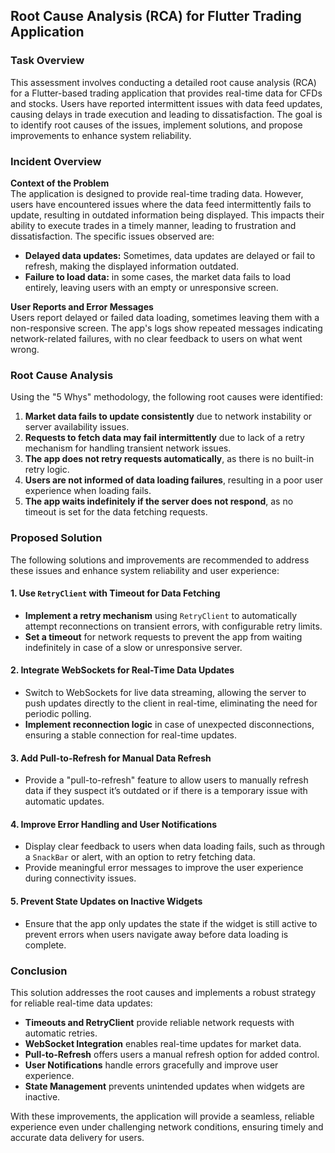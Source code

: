 ## Root Cause Analysis (RCA) for Flutter Trading Application

### Task Overview
This assessment involves conducting a detailed root cause analysis (RCA) for a Flutter-based trading application that provides real-time data for CFDs and stocks. Users have reported intermittent issues with data feed updates, causing delays in trade execution and leading to dissatisfaction. The goal is to identify root causes of the issues, implement solutions, and propose improvements to enhance system reliability.

### Incident Overview

**Context of the Problem**  
The application is designed to provide real-time trading data. However, users have encountered issues where the data feed intermittently fails to update, resulting in outdated information being displayed. This impacts their ability to execute trades in a timely manner, leading to frustration and dissatisfaction. The specific issues observed are:

- **Delayed data updates:** Sometimes, data updates are delayed or fail to refresh, making the displayed information outdated.
- **Failure to load data:** in some cases, the market data fails to load entirely, leaving users with an empty or unresponsive screen.

**User Reports and Error Messages**  
Users report delayed or failed data loading, sometimes leaving them with a non-responsive screen. The app's logs show repeated messages indicating network-related failures, with no clear feedback to users on what went wrong.

### Root Cause Analysis

Using the "5 Whys" methodology, the following root causes were identified:

1. **Market data fails to update consistently** due to network instability or server availability issues.
2. **Requests to fetch data may fail intermittently** due to lack of a retry mechanism for handling transient network issues.
3. **The app does not retry requests automatically**, as there is no built-in retry logic.
4. **Users are not informed of data loading failures**, resulting in a poor user experience when loading fails.
5. **The app waits indefinitely if the server does not respond**, as no timeout is set for the data fetching requests.

### Proposed Solution

The following solutions and improvements are recommended to address these issues and enhance system reliability and user experience:

#### 1. Use `RetryClient` with Timeout for Data Fetching
   - **Implement a retry mechanism** using `RetryClient` to automatically attempt reconnections on transient errors, with configurable retry limits.
   - **Set a timeout** for network requests to prevent the app from waiting indefinitely in case of a slow or unresponsive server.

#### 2. Integrate WebSockets for Real-Time Data Updates
   - Switch to WebSockets for live data streaming, allowing the server to push updates directly to the client in real-time, eliminating the need for periodic polling.
   - **Implement reconnection logic** in case of unexpected disconnections, ensuring a stable connection for real-time updates.

#### 3. Add Pull-to-Refresh for Manual Data Refresh
   - Provide a "pull-to-refresh" feature to allow users to manually refresh data if they suspect it’s outdated or if there is a temporary issue with automatic updates.

#### 4. Improve Error Handling and User Notifications
   - Display clear feedback to users when data loading fails, such as through a `SnackBar` or alert, with an option to retry fetching data.
   - Provide meaningful error messages to improve the user experience during connectivity issues.

#### 5. Prevent State Updates on Inactive Widgets
   - Ensure that the app only updates the state if the widget is still active to prevent errors when users navigate away before data loading is complete.

### Conclusion

This solution addresses the root causes and implements a robust strategy for reliable real-time data updates:
- **Timeouts and RetryClient** provide reliable network requests with automatic retries.
- **WebSocket Integration** enables real-time updates for market data.
- **Pull-to-Refresh** offers users a manual refresh option for added control.
- **User Notifications** handle errors gracefully and improve user experience.
- **State Management** prevents unintended updates when widgets are inactive.

With these improvements, the application will provide a seamless, reliable experience even under challenging network conditions, ensuring timely and accurate data delivery for users.

